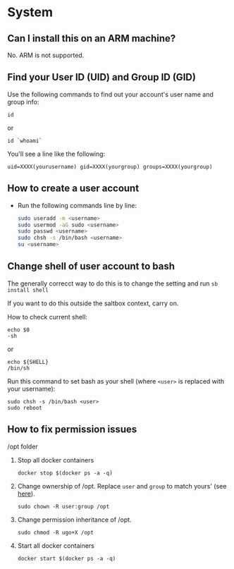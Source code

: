 # System

## Can I install this on an ARM machine?

No. ARM is not supported.

## Find your User ID (UID) and Group ID (GID)

Use the following commands to find out your account's user name and group info:

```shell
id
```

or

```shell
id `whoami`
```

You'll see a line like the following:

```text
uid=XXXX(yourusername) gid=XXXX(yourgroup) groups=XXXX(yourgroup)
```

## How to create a user account

- Run the following commands line by line:

   ```bash
   sudo useradd -m <username>
   sudo usermod -aG sudo <username>
   sudo passwd <username>
   sudo chsh -s /bin/bash <username>
   su <username>
   ```

## Change shell of user account to bash

The generally correcct way to do this is to change the setting and run `sb install shell`

If you want to do this outside the saltbox context, carry on.

How to check current shell:

```shell
echo $0
-sh
```

or

```shell
echo ${SHELL}
/bin/sh
```

Run this command to set bash as your shell (where `<user>` is replaced with your username):

```shell
sudo chsh -s /bin/bash <user>
sudo reboot
```

## How to fix permission issues

 /opt folder

1. Stop all docker containers

   ```shell
   docker stop $(docker ps -a -q)
   ```

2. Change ownership of /opt. Replace `user` and `group` to match yours' (see [here](System.md#find-your-user-id-uid-and-group-id-gid)).

   ```shell
   sudo chown -R user:group /opt
   ```

3. Change permission inheritance of /opt.

   ```shell
   sudo chmod -R ugo+X /opt
   ```

4. Start all docker containers

   ```shell
   docker start $(docker ps -a -q)
   ```
